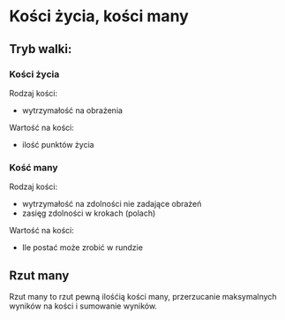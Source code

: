 # Kości życia, kości many

## Tryb walki:

### Kości życia

Rodzaj kości:
- wytrzymałość na obrażenia
  
Wartość na kości:
- ilość punktów życia

### Kość many

Rodzaj kości:
- wytrzymałość na zdolności nie zadające obrażeń
- zasięg zdolności w krokach (polach)

Wartość na kości:
- Ile postać może zrobić w rundzie

## Rzut many
Rzut many to rzut pewną ilośćią kości many, przerzucanie maksymalnych wyników na kości i sumowanie wyników.
